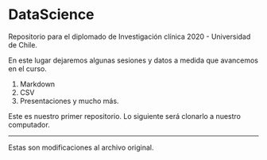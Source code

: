 # DataScience
Repositorio para el diplomado de Investigación clínica 2020 - Universidad de Chile.

En este lugar dejaremos algunas sesiones y datos a medida que avancemos en el curso.

1. Markdown
2. CSV
3. Presentaciones y mucho más.

Este es nuestro primer repositorio.
Lo siguiente será clonarlo a nuestro computador.

---

Estas son modificaciones al archivo original.

